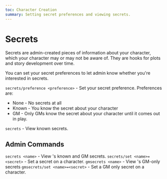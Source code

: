 ```yaml
---
toc: Character Creation
summary: Setting secret preferences and viewing secrets.
---
```

# Secrets
Secrets are admin-created pieces of information about your character, which your character may or may not be aware of. They are hooks for plots and story development over time.

You can set your secret preferences to let admin know whether you're interested in secrets.

`secrets/preference <preference>` - Set your secret preference.
Preferences are:
* None - No secrets at all
* Known - You know the secret about your character
* GM - Only GMs know the secret about your character until it comes out in play.

`secrets` - View known secrets.

## Admin Commands
`secrets <name>` - View <name>'s known and GM secrets.
`secrets/set <name>=<secret>` - Set a secret on a character.
`gmsecrets <name>` - View <name>'s GM-only secrets
`gmsecrets/set <name>=<secret>` - Set a GM only secret on a character.
